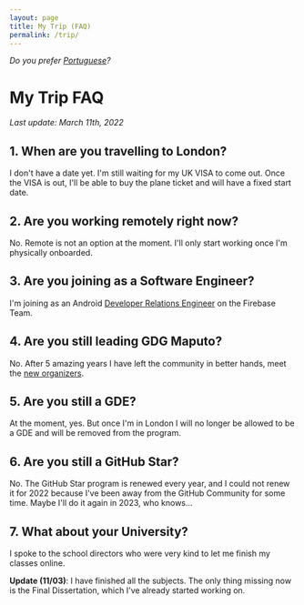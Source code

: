```yaml
---
layout: page
title: My Trip (FAQ)
permalink: /trip/
---
```


_Do you prefer [Portuguese](/trip-pt/)?_

# My Trip FAQ

_Last update: March 11th, 2022_

## 1. When are you travelling to London?

I don't have a date yet. I'm still waiting for my UK VISA to come out.
Once the VISA is out, I'll be able to buy the plane ticket and will have a fixed start date.

## 2. Are you working remotely right now?

No. Remote is not an option at the moment. I'll only start working once I'm physically onboarded.

## 3. Are you joining as a Software Engineer?

I'm joining as an Android [Developer Relations Engineer](https://devrel.co/about/) on the Firebase Team.

## 4. Are you still leading GDG Maputo?

No. After 5 amazing years I have left the community in better hands, meet the [new organizers](https://gdg.community.dev/gdg-maputo/#team-list).

## 5. Are you still a GDE?

At the moment, yes. But once I'm in London I will no longer be allowed to be a GDE and will be removed from the program.

## 6. Are you still a GitHub Star?

No. The GitHub Star program is renewed every year, and I could not renew it for 2022 because I've been away from the GitHub Community for some time. Maybe I'll do it again in 2023, who knows...

## 7. What about your University?

I spoke to the school directors who were very kind to let me finish my classes online.

**Update (11/03)**: I have finished all the subjects. The only thing missing now is the Final Dissertation, which I've already started working on.
